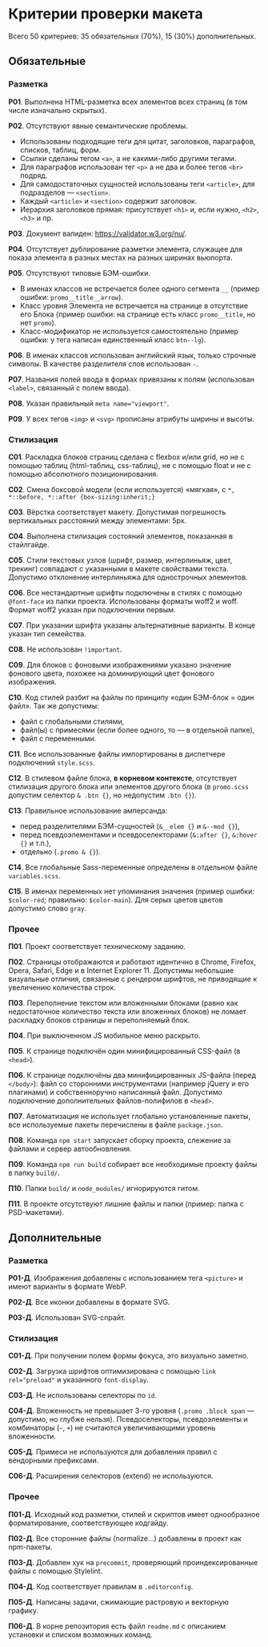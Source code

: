 # Критерии проверки макета

Всего 50 критериев: 35 обязательных (70%), 15 (30%) дополнительных.

## Обязательные

### Разметка

**Р01**. Выполнена HTML-разметка всех элементов всех страниц (в том числе изначально скрытых).

**Р02**. Отсутствуют явные семантические проблемы.

  - Использованы подходящие теги для цитат, заголовков, параграфов, списков, таблиц, форм.
  - Ссылки сделаны тегом `<a>`, а не какими-либо другими тегами.
  - Для параграфов использован тег `<p>` а не два и более тегов `<br>` подряд.
  - Для самодостаточных сущностей использованы теги `<article>`, для подразделов — `<section>`.
  - Каждый `<article>` и `<section>` содержит заголовок.
  - Иерархия заголовков прямая: присутствует `<h1>` и, если нужно, `<h2>`, `<h3>` и пр.

**Р03**. Документ валиден: https://validator.w3.org/nu/.

**Р04**. Отсутствует дублирование разметки элемента, служащее для показа элемента в разных местах на разных ширинах вьюпорта.

**Р05**. Отсутствуют типовые БЭМ-ошибки.

  - В именах классов не встречается более одного сегмента `__` (пример ошибки: `promo__title__arrow`).
  - Класс уровня Элемента не встречается на странице в отсутствие его Блока (пример ошибки: на странице есть класс `promo__title`, но нет `promo`).
  - Класс-модификатор не используется самостоятельно (пример ошибки: у тега написан единственный класс `btn--lg`).

**Р06**. В именах классов использован английский язык, только строчные символы. В качестве разделителя слов использован `-`.

**Р07**. Названия полей ввода в формах привязаны к полям (использован `<label>`, связанный с полем ввода).

**Р08**. Указан правильный `meta name="viewport"`.

**Р09**. У всех тегов `<img>` и `<svg>` прописаны атрибуты ширины и высоты.



### Стилизация


**С01**. Раскладка блоков страниц сделана с flexbox и/или grid, но не с помощью таблиц (html-таблиц, css-таблиц), не с помощью float и не с помощью абсолютного позиционирования.

**С02**. Смена боксовой модели (если используется) «мягкая», с `*, *::before, *::after {box-sizing:inherit;}`

**С03**. Вёрстка соответствует макету. Допустимая погрешность вертикальных расстояний между элементами: 5px.

**С04**. Выполнена стилизация состояний элементов, показанная в стайлгайде.

**С05**. Стили текстовых узлов (шрифт, размер, интерлиньяж, цвет, трекинг) совпадают с указанными в макете свойствами текста. Допустимо отклонение интерлиньяжа для однострочных элементов.

**С06**. Все нестандартные шрифты подключены в стилях с помощью `@font-face` из папки проекта. Использованы форматы woff2 и woff. Формат woff2 указан при подключении первым.

**С07**. При указании шрифта указаны альтернативные варианты. В конце указан тип семейства.

**С08**. Не использован `!important`.

**С09**. Для блоков с фоновыми изображениями указано значение фонового цвета, похожее на доминирующий цвет фонового изображения.

**С10**. Код стилей разбит на файлы по принципу «один БЭМ-блок = один файл». Так же допустимы:

  - файл с глобальными стилями,
  - файл(ы) с примесями (если более одного, то — в отдельной папке),
  - файл с переменными.

**С11**. Все использованные файлы импортированы в диспетчере подключений `style.scss`.

**С12**. В стилевом файле блока, **в корневом контексте**, отсутствует стилизация другого блока или элементов другого блока (в `promo.scss` допустим селектор `& .btn {}`, но недопустим `.btn {}`).

**С13**. Правильное использование амперсанда:

  - перед разделителями БЭМ-сущностей (`&__elem {}` и `&--mod {}`),
  - перед псевдоэлементами и псевдоселекторами (`&:after {}`, `&:hover {}` и т.п.),
  - отдельно (`.promo & {}`).

**С14**. Все глобальные Sass-переменные определены в отдельном файле `variables.scss`.

**С15**. В именах переменных нет упоминания значения (пример ошибки: `$color-red`; правильно: `$color-main`). Для серых цветов цветов допустимо слово `gray`.


### Прочее


**П01**. Проект соответствует техническому заданию.

**П02**. Страницы отображаются и работают идентично в Chrome, Firefox, Opera, Safari, Edge и в Internet Explorer 11. Допустимы небольшие визуальные отличия, связанные с рендером шрифтов, не приводящие к увеличению количества строк.

**П03**. Переполнение текстом или вложенными блоками (равно как недостаточное количество текста или вложенных блоков) не ломает раскладку блоков страницы и переполняемый блок.

**П04**. При выключенном JS мобильное меню раскрыто.

**П05**. К странице подключён один минифицированный CSS-файл (в `<head>`).

**П06**. К странице подключёны два минифицированных JS-файла (перед `</body>`): файл со сторонними инструментами (например jQuery и его плагинами) и собственноручно написанный файл. Допустимо подключение дополнительных файлов-полифилов в `<head>`.

**П07**. Автоматизация не использует глобально установленные пакеты, все используемые пакеты перечислены в файле `package.json`.

**П08**. Команда `npm start` запускает сборку проекта, слежение за файлами и сервер автообновления.

**П09**. Команда `npm run build` собирает все необходимые проекту файлы в папку `build/`.

**П10**. Папки `build/` и `node_modules/` игнорируются гитом.

**П11**. В проекте отсутствуют лишние файлы и папки (пример: папка с PSD-макетами).





## Дополнительные



### Разметка

**Р01-Д**. Изображения добавлены с использованием тега `<picture>` и имеют варианты в формате WebP.

**Р02-Д**. Все иконки добавлены в формате SVG.

**Р03-Д**. Использован SVG-спрайт.



### Стилизация

**С01-Д**. При получении полем формы фокуса, это визуально заметно.

**С02-Д**. Загрузка шрифтов оптимизирована с помощью `link rel="preload"` и указанного `font-display`.

**С03-Д**. Не использованы селекторы по `id`.

**С04-Д**. Вложенность не превышает 3-го уровня (`.promo .block span` — допустимо, но глубже нельзя). Псевдоселекторы, псевдоэлементы и комбинаторы (`~`, `+`) не считаются увеличивающими уровень вложенности.

**С05-Д**. Примеси не используются для добавления правил с вендорными префиксами.

**С06-Д**. Расширения селекторов (extend) не используются.



### Прочее

**П01-Д**. Исходный код разметки, стилей и скриптов имеет однообразное форматирование, соответствующее кодгайду.

**П02-Д**. Все сторонние файлы (normalize...) добавлены в проект как npm-пакеты.

**П03-Д**. Добавлен хук на `precommit`, проверяющий проиндексированные файлы с помощью Stylelint.

**П04-Д**. Код соответствует правилам в `.editorconfig`.

**П05-Д**. Написаны задачи, сжимающие растровую и векторную графику.

**П06-Д**. В корне репозитория есть файл `readme.md` с описанием установки и списком возможных команд.
